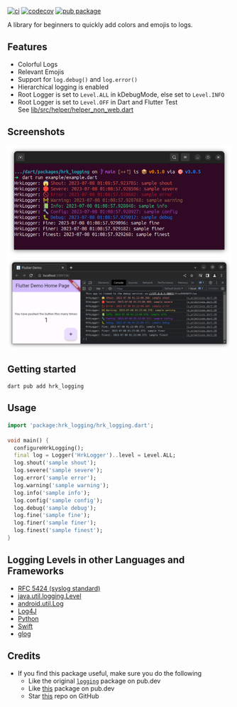[![ci](https://github.com/hrishikesh-kadam/hrk_logging.dart/actions/workflows/ci.yaml/badge.svg)](https://github.com/hrishikesh-kadam/hrk_logging.dart/actions/workflows/ci.yaml)
[![codecov](https://codecov.io/gh/hrishikesh-kadam/hrk_logging.dart/branch/main/graph/badge.svg)](https://codecov.io/gh/hrishikesh-kadam/hrk_logging.dart)
[![pub package](https://img.shields.io/pub/v/hrk_logging.svg)](https://pub.dev/packages/hrk_logging)

A library for beginners to quickly add colors and emojis to logs.

## Features

- Colorful Logs
- Relevant Emojis
- Support for `log.debug()` and `log.error()`
- Hierarchical logging is enabled
- Root Logger is set to `Level.ALL` in kDebugMode, else set to `Level.INFO`
- Root Logger is set to `Level.OFF` in Dart and Flutter Test  
  See [lib/src/helper/helper_non_web.dart][]

## Screenshots

![terminal_screenshot](https://github.com/hrishikesh-kadam/hrk_logging.dart/raw/main/screenshots/terminal_screenshot.png)
![web_console_screenshot](https://github.com/hrishikesh-kadam/hrk_logging.dart/raw/main/screenshots/web_console_screenshot.png)

## Getting started

```console
dart pub add hrk_logging
```

## Usage

```dart
import 'package:hrk_logging/hrk_logging.dart';

void main() {
  configureHrkLogging();
  final log = Logger('HrkLogger')..level = Level.ALL;
  log.shout('sample shout');
  log.severe('sample severe');
  log.error('sample error');
  log.warning('sample warning');
  log.info('sample info');
  log.config('sample config');
  log.debug('sample debug');
  log.fine('sample fine');
  log.finer('sample finer');
  log.finest('sample finest');
}
```

## Logging Levels in other Languages and Frameworks

- [RFC 5424 (syslog standard)][]
- [java.util.logging.Level][]
- [android.util.Log][]
- [Log4J][Log4J Logging Levels]
- [Python][Python Logging Levels]
- [Swift][]
- [glog][]

## Credits

- If you find this package useful, make sure you do the following
  - Like the original [`logging`][] package on pub.dev
  - Like [this][`hrk_logging`] package on pub.dev
  - Star [this][`hrk_logging.dart`] repo on GitHub


[lib/src/helper/helper_non_web.dart]: lib/src/helper/helper_non_web.dart
[RFC 5424 (syslog standard)]: https://datatracker.ietf.org/doc/html/rfc5424#section-6.2.1
[java.util.logging.Level]: https://docs.oracle.com/en/java/javase/20/docs/api/java.logging/java/util/logging/Level.html
[android.util.Log]: https://source.android.com/docs/core/tests/debug/understanding-logging
[Log4J Logging Levels]: https://logging.apache.org/log4j/2.x/manual/customloglevels.html
[Python Logging Levels]: https://docs.python.org/3/library/logging.html#logging-levels
[Swift]: https://www.swift.org/server/guides/libraries/log-levels.html
[glog]: https://github.com/google/glog#severity-levels
[`logging`]: https://pub.dev/packages/logging
[`hrk_logging`]: https://pub.dev/packages/hrk_logging
[`hrk_logging.dart`]: https://github.com/hrishikesh-kadam/hrk_logging.dart
